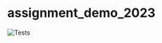 # assignment_demo_2023

![Tests](https://github.com/TikTokTechImmersion/assignment_demo_2023/actions/workflows/test.yml/badge.svg)

